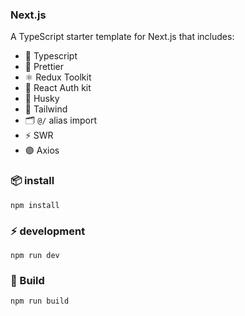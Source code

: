 ### Next.js
A TypeScript starter template for Next.js that includes:
- 🔵 Typescript
- 💖 Prettier
- ⚛️ Redux Toolkit
- 🔐 React Auth kit
- 🐶 Husky
- 🎨 Tailwind
- 🗂️ `@/` alias import
- ⚡️ SWR 
- 🟣 Axios

### 📦 install
```
npm install
```

### ⚡️ development
```
npm run dev
```

### 🚀 Build
```
npm run build
```
